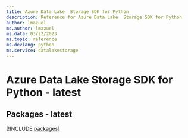 ```yaml
---
title: Azure Data Lake  Storage SDK for Python
description: Reference for Azure Data Lake  Storage SDK for Python
author: lmazuel
ms.author: lmazuel
ms.data: 03/22/2023
ms.topic: reference
ms.devlang: python
ms.service: datalakestorage
---
```

# Azure Data Lake  Storage SDK for Python - latest
## Packages - latest
[!INCLUDE [packages](data-lake--storage-index.md)]